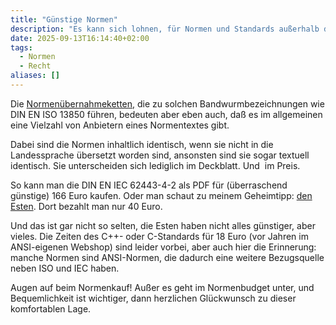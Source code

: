 ```yaml
---
title: "Günstige Normen"
description: "Es kann sich lohnen, für Normen und Standards außerhalb des Beuth-Verlags zu schauen."
date: 2025-09-13T16:14:40+02:00
tags: 
  - Normen
  - Recht
aliases: []
---
```

Die [Normenübernahmeketten,](/verwirrende-normenbezeichnungen/) die zu solchen Bandwurmbezeichnungen wie DIN EN ISO 13850 führen, bedeuten aber eben auch, daß es im allgemeinen eine Vielzahl von Anbietern eines Normentextes gibt.

Dabei sind die Normen inhaltlich identisch, wenn sie nicht in die Landessprache übersetzt worden sind, ansonsten sind sie sogar textuell identisch. Sie unterscheiden sich lediglich im Deckblatt. Und ­ im Preis.

So kann man die DIN EN IEC 62443-4-2 als PDF für (überraschend günstige) 166 Euro kaufen. Oder man schaut zu meinem Geheimtipp: [den Esten](https://www.evs.ee/en/evs-en-iec-62443-4-2-2019). Dort bezahlt man nur 40 Euro.

Und das ist gar nicht so selten, die Esten haben nicht alles günstiger, aber vieles. Die Zeiten des C++- oder C-Standards für 18 Euro (vor Jahren im ANSI-eigenen Webshop) sind leider vorbei, aber auch hier die Erinnerung: manche Normen sind ANSI-Normen, die dadurch eine weitere Bezugsquelle neben ISO und IEC haben.

Augen auf beim Normenkauf! Außer es geht im Normenbudget unter, und Bequemlichkeit ist wichtiger, dann herzlichen Glückwunsch zu dieser komfortablen Lage.
